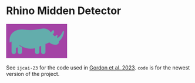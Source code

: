 # Rhino Midden Detector
<img src="https://github.com/lgordon99/rhino-midden-detector/blob/main/images/rhino-icon.png" width="33%" height="auto">

See ```ijcai-23``` for the code used in [Gordon et al. 2023](https://www.ijcai.org/proceedings/2023/0663.pdf). ```code``` is for the newest version of the project.
